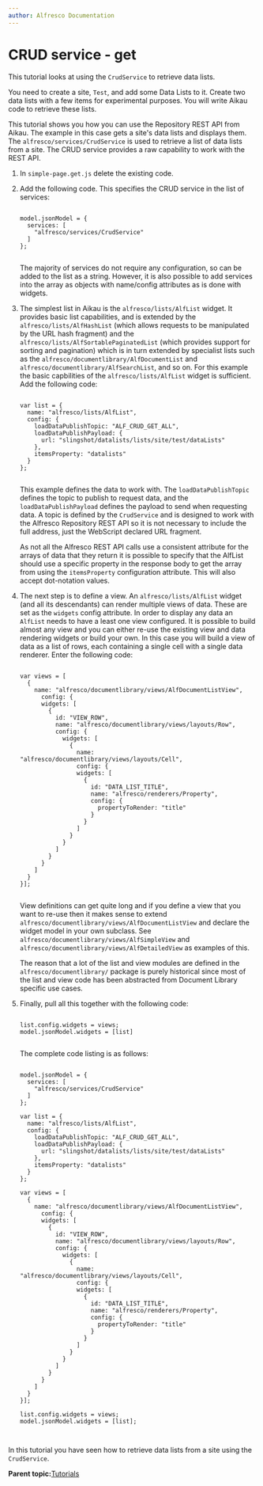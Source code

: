 ```yaml
---
author: Alfresco Documentation
---
```


# CRUD service - get

This tutorial looks at using the `CrudService` to retrieve data lists.

You need to create a site, `Test`, and add some Data Lists to it. Create two data lists with a few items for experimental purposes. You will write Aikau code to retrieve these lists.

This tutorial shows you how you can use the Repository REST API from Aikau. The example in this case gets a site's data lists and displays them. The `alfresco/services/CrudService` is used to retrieve a list of data lists from a site. The CRUD service provides a raw capability to work with the REST API.

1.  In `simple-page.get.js` delete the existing code.

2.  Add the following code. This specifies the CRUD service in the list of services:

    ```
    
    model.jsonModel = {
      services: [
        "alfresco/services/CrudService"
      ]
    };                        
                        
    ```

    The majority of services do not require any configuration, so can be added to the list as a string. However, it is also possible to add services into the array as objects with name/config attributes as is done with widgets.

3.  The simplest list in Aikau is the `alfresco/lists/AlfList` widget. It provides basic list capabilities, and is extended by the `alfresco/lists/AlfHashList` \(which allows requests to be manipulated by the URL hash fragment\) and the `alfresco/lists/AlfSortablePaginatedList` \(which provides support for sorting and pagination\) which is in turn extended by specialist lists such as the `alfresco/documentlibrary/AlfDocumentList` and `alfresco/documentlibrary/AlfSearchList`, and so on. For this example the basic capbilities of the `alfresco/lists/AlfList` widget is sufficient. Add the following code:

    ```
    
    var list = {
      name: "alfresco/lists/AlfList",
      config: {
        loadDataPublishTopic: "ALF_CRUD_GET_ALL",
        loadDataPublishPayload: {
          url: "slingshot/datalists/lists/site/test/dataLists"
        },
        itemsProperty: "datalists"
      }
    };
                        
    ```

    This example defines the data to work with. The `loadDataPublishTopic` defines the topic to publish to request data, and the `loadDataPublishPayload` defines the payload to send when requesting data. A topic is defined by the `CrudService` and is designed to work with the Alfresco Repository REST API so it is not necessary to include the full address, just the WebScript declared URL fragment.

    As not all the Alfresco REST API calls use a consistent attribute for the arrays of data that they return it is possible to specify that the AlfList should use a specific property in the response body to get the array from using the `itemsProperty` configuration attribute. This will also accept dot-notation values.

4.  The next step is to define a view. An `alfresco/lists/AlfList` widget \(and all its descendants\) can render multiple views of data. These are set as the `widgets` config attribute. In order to display any data an `AlfList` needs to have a least one view configured. It is possible to build almost any view and you can either re-use the existing view and data rendering widgets or build your own. In this case you will build a view of data as a list of rows, each containing a single cell with a single data renderer. Enter the following code:

    ```
    
    var views = [
      {
        name: "alfresco/documentlibrary/views/AlfDocumentListView",
          config: {
          widgets: [
            {
              id: "VIEW_ROW",
              name: "alfresco/documentlibrary/views/layouts/Row",
              config: {
                widgets: [
                  {
                    name: "alfresco/documentlibrary/views/layouts/Cell",
                    config: {
                    widgets: [
                      {
                        id: "DATA_LIST_TITLE",
                        name: "alfresco/renderers/Property",
                        config: {
                          propertyToRender: "title"
                        }
                      }
                    ]
                  }
                }
              ]
            }
          }
        ]
      }
    }];                        
                        
    ```

    View definitions can get quite long and if you define a view that you want to re-use then it makes sense to extend `alfresco/documentlibrary/views/AlfDocumentListView` and declare the widget model in your own subclass. See `alfresco/documentlibrary/views/AlfSimpleView` and `alfresco/documentlibrary/views/AlfDetailedView` as examples of this.

    The reason that a lot of the list and view modules are defined in the `alfresco/documentlibrary/` package is purely historical since most of the list and view code has been abstracted from Document Library specific use cases.

5.  Finally, pull all this together with the following code:

    ```
    
    list.config.widgets = views;
    model.jsonModel.widgets = [list]
                        
    ```

    The complete code listing is as follows:

    ```
    
    model.jsonModel = {
      services: [
        "alfresco/services/CrudService"
      ]
    };
    
    var list = {
      name: "alfresco/lists/AlfList",
      config: {
        loadDataPublishTopic: "ALF_CRUD_GET_ALL",
        loadDataPublishPayload: {
          url: "slingshot/datalists/lists/site/test/dataLists"
        },
        itemsProperty: "datalists"
      }
    };
    
    var views = [
      {
        name: "alfresco/documentlibrary/views/AlfDocumentListView",
          config: {
          widgets: [
            {
              id: "VIEW_ROW",
              name: "alfresco/documentlibrary/views/layouts/Row",
              config: {
                widgets: [
                  {
                    name: "alfresco/documentlibrary/views/layouts/Cell",
                    config: {
                    widgets: [
                      {
                        id: "DATA_LIST_TITLE",
                        name: "alfresco/renderers/Property",
                        config: {
                          propertyToRender: "title"
                        }
                      }
                    ]
                  }
                }
              ]
            }
          }
        ]
      }
    }];
    
    list.config.widgets = views;
    model.jsonModel.widgets = [list];
    
                        
    ```


In this tutorial you have seen how to retrieve data lists from a site using the `CrudService`.

**Parent topic:**[Tutorials](../concepts/aikau-tutorials.md)

